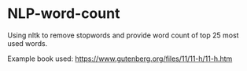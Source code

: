 # NLP-word-count
Using nltk to remove stopwords and provide word count of top 25 most used words.

Example book used: https://www.gutenberg.org/files/11/11-h/11-h.htm
